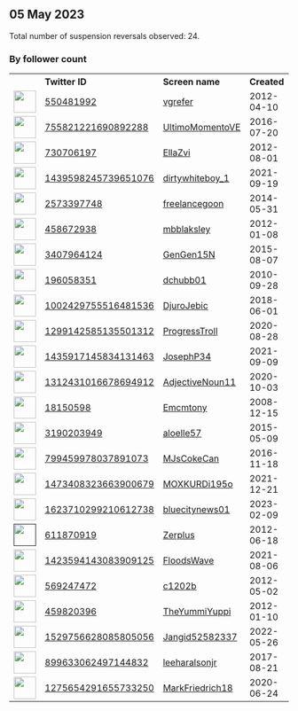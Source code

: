 
## 05 May 2023
Total number of suspension reversals observed: 24.

### By follower count
<table><tr><th></th><th align="left">Twitter ID</th><th align="left">Screen name</th>
<th align="left">Created</th><th align="left">Status</th><th align="left">Suspended</th><th align="left">Followers</th>
<tr><td><a href="https://pbs.twimg.com/profile_images/759376480342126592/ph7XhA9i_normal.jpg"><img src="https://pbs.twimg.com/profile_images/759376480342126592/ph7XhA9i_normal.jpg" width="40px" height="40px" align="center"/></a></td><td><a href="https://twitter.com/intent/user?user_id=550481992">550481992</a></td><td><a href="https://twitter.com/vgrefer">vgrefer</a></td><td>2012-04-10</td><td align="center"></td><td>2023-02-21</td><td>36421</td></tr>
<tr><td><a href="https://pbs.twimg.com/profile_images/851195141788499968/eupvu0ef_normal.jpg"><img src="https://pbs.twimg.com/profile_images/851195141788499968/eupvu0ef_normal.jpg" width="40px" height="40px" align="center"/></a></td><td><a href="https://twitter.com/intent/user?user_id=755821221690892288">755821221690892288</a></td><td><a href="https://twitter.com/UltimoMomentoVE">UltimoMomentoVE</a></td><td>2016-07-20</td><td align="center"></td><td></td><td>15692</td></tr>
<tr><td><a href="https://pbs.twimg.com/profile_images/1418498076013121536/7PAEMXvc_normal.jpg"><img src="https://pbs.twimg.com/profile_images/1418498076013121536/7PAEMXvc_normal.jpg" width="40px" height="40px" align="center"/></a></td><td><a href="https://twitter.com/intent/user?user_id=730706197">730706197</a></td><td><a href="https://twitter.com/EllaZvi">EllaZvi</a></td><td>2012-08-01</td><td align="center"></td><td>2022-09-28</td><td>9069</td></tr>
<tr><td><a href="https://pbs.twimg.com/profile_images/1653280030158475265/iH3mP4Ei_normal.jpg"><img src="https://pbs.twimg.com/profile_images/1653280030158475265/iH3mP4Ei_normal.jpg" width="40px" height="40px" align="center"/></a></td><td><a href="https://twitter.com/intent/user?user_id=1439598245739651076">1439598245739651076</a></td><td><a href="https://twitter.com/dirtywhiteboy_1">dirtywhiteboy_1</a></td><td>2021-09-19</td><td align="center"></td><td>2022-10-01</td><td>3858</td></tr>
<tr><td><a href="https://pbs.twimg.com/profile_images/1653158645528403968/jr-ZSC-t_normal.jpg"><img src="https://pbs.twimg.com/profile_images/1653158645528403968/jr-ZSC-t_normal.jpg" width="40px" height="40px" align="center"/></a></td><td><a href="https://twitter.com/intent/user?user_id=2573397748">2573397748</a></td><td><a href="https://twitter.com/freelancegoon">freelancegoon</a></td><td>2014-05-31</td><td align="center"></td><td>2022-07-03</td><td>3463</td></tr>
<tr><td><a href="https://pbs.twimg.com/profile_images/1187508783645364226/Sn5Ear1a_normal.jpg"><img src="https://pbs.twimg.com/profile_images/1187508783645364226/Sn5Ear1a_normal.jpg" width="40px" height="40px" align="center"/></a></td><td><a href="https://twitter.com/intent/user?user_id=458672938">458672938</a></td><td><a href="https://twitter.com/mbblaksley">mbblaksley</a></td><td>2012-01-08</td><td align="center"></td><td>2023-03-26</td><td>2487</td></tr>
<tr><td><a href="https://pbs.twimg.com/profile_images/1644048632365084690/N2WiZ5Ja_normal.jpg"><img src="https://pbs.twimg.com/profile_images/1644048632365084690/N2WiZ5Ja_normal.jpg" width="40px" height="40px" align="center"/></a></td><td><a href="https://twitter.com/intent/user?user_id=3407964124">3407964124</a></td><td><a href="https://twitter.com/GenGen15N">GenGen15N</a></td><td>2015-08-07</td><td align="center"></td><td>2022-07-31</td><td>1253</td></tr>
<tr><td><a href="https://pbs.twimg.com/profile_images/722410748442386441/0MXILJKi_normal.jpg"><img src="https://pbs.twimg.com/profile_images/722410748442386441/0MXILJKi_normal.jpg" width="40px" height="40px" align="center"/></a></td><td><a href="https://twitter.com/intent/user?user_id=196058351">196058351</a></td><td><a href="https://twitter.com/dchubb01">dchubb01</a></td><td>2010-09-28</td><td align="center"></td><td></td><td>823</td></tr>
<tr><td><a href="https://pbs.twimg.com/profile_images/1002442139727523840/xhkW3pxQ_normal.jpg"><img src="https://pbs.twimg.com/profile_images/1002442139727523840/xhkW3pxQ_normal.jpg" width="40px" height="40px" align="center"/></a></td><td><a href="https://twitter.com/intent/user?user_id=1002429755516481536">1002429755516481536</a></td><td><a href="https://twitter.com/DjuroJebic">DjuroJebic</a></td><td>2018-06-01</td><td align="center"></td><td></td><td>539</td></tr>
<tr><td><a href="https://pbs.twimg.com/profile_images/1480011490501398530/QGyRqBPZ_normal.jpg"><img src="https://pbs.twimg.com/profile_images/1480011490501398530/QGyRqBPZ_normal.jpg" width="40px" height="40px" align="center"/></a></td><td><a href="https://twitter.com/intent/user?user_id=1299142585135501312">1299142585135501312</a></td><td><a href="https://twitter.com/ProgressTroll">ProgressTroll</a></td><td>2020-08-28</td><td align="center"></td><td></td><td>407</td></tr>
<tr><td><a href="https://pbs.twimg.com/profile_images/1650538664550711298/MutJpT8v_normal.jpg"><img src="https://pbs.twimg.com/profile_images/1650538664550711298/MutJpT8v_normal.jpg" width="40px" height="40px" align="center"/></a></td><td><a href="https://twitter.com/intent/user?user_id=1435917145834131463">1435917145834131463</a></td><td><a href="https://twitter.com/JosephP34">JosephP34</a></td><td>2021-09-09</td><td align="center"></td><td>2022-09-23</td><td>383</td></tr>
<tr><td><a href="https://pbs.twimg.com/profile_images/1653239541908602880/mqFxiJsH_normal.jpg"><img src="https://pbs.twimg.com/profile_images/1653239541908602880/mqFxiJsH_normal.jpg" width="40px" height="40px" align="center"/></a></td><td><a href="https://twitter.com/intent/user?user_id=1312431016678694912">1312431016678694912</a></td><td><a href="https://twitter.com/AdjectiveNoun11">AdjectiveNoun11</a></td><td>2020-10-03</td><td align="center"></td><td>2022-06-13</td><td>379</td></tr>
<tr><td><a href="https://pbs.twimg.com/profile_images/1257828402280751120/INnCfhqG_normal.jpg"><img src="https://pbs.twimg.com/profile_images/1257828402280751120/INnCfhqG_normal.jpg" width="40px" height="40px" align="center"/></a></td><td><a href="https://twitter.com/intent/user?user_id=18150598">18150598</a></td><td><a href="https://twitter.com/Emcmtony">Emcmtony</a></td><td>2008-12-15</td><td align="center"></td><td></td><td>318</td></tr>
<tr><td><a href="https://pbs.twimg.com/profile_images/874847716156858369/fNpvQ0TE_normal.jpg"><img src="https://pbs.twimg.com/profile_images/874847716156858369/fNpvQ0TE_normal.jpg" width="40px" height="40px" align="center"/></a></td><td><a href="https://twitter.com/intent/user?user_id=3190203949">3190203949</a></td><td><a href="https://twitter.com/aloelle57">aloelle57</a></td><td>2015-05-09</td><td align="center"></td><td></td><td>311</td></tr>
<tr><td><a href="https://pbs.twimg.com/profile_images/837799648307785730/bVNwf4xH_normal.jpg"><img src="https://pbs.twimg.com/profile_images/837799648307785730/bVNwf4xH_normal.jpg" width="40px" height="40px" align="center"/></a></td><td><a href="https://twitter.com/intent/user?user_id=799459978037891073">799459978037891073</a></td><td><a href="https://twitter.com/MJsCokeCan">MJsCokeCan</a></td><td>2016-11-18</td><td align="center"></td><td>2022-09-16</td><td>186</td></tr>
<tr><td><a href="https://pbs.twimg.com/profile_images/1533119503860699136/WvATyULG_normal.jpg"><img src="https://pbs.twimg.com/profile_images/1533119503860699136/WvATyULG_normal.jpg" width="40px" height="40px" align="center"/></a></td><td><a href="https://twitter.com/intent/user?user_id=1473408323663900679">1473408323663900679</a></td><td><a href="https://twitter.com/MOXKURDi195o">MOXKURDi195o</a></td><td>2021-12-21</td><td align="center"></td><td>2022-06-08</td><td>119</td></tr>
<tr><td><a href="https://pbs.twimg.com/profile_images/1623710477711802368/JXzbWI0F_normal.jpg"><img src="https://pbs.twimg.com/profile_images/1623710477711802368/JXzbWI0F_normal.jpg" width="40px" height="40px" align="center"/></a></td><td><a href="https://twitter.com/intent/user?user_id=1623710299210612738">1623710299210612738</a></td><td><a href="https://twitter.com/bluecitynews01">bluecitynews01</a></td><td>2023-02-09</td><td align="center"></td><td>2023-04-22</td><td>83</td></tr>
<tr><td><a href=""><img src="" width="40px" height="40px" align="center"/></a></td><td><a href="https://twitter.com/intent/user?user_id=611870919">611870919</a></td><td><a href="https://twitter.com/Zerplus">Zerplus</a></td><td>2012-06-18</td><td align="center"></td><td>2022-08-17</td><td>52</td></tr>
<tr><td><a href="https://pbs.twimg.com/profile_images/1532818717280722945/0VZJRhN6_normal.jpg"><img src="https://pbs.twimg.com/profile_images/1532818717280722945/0VZJRhN6_normal.jpg" width="40px" height="40px" align="center"/></a></td><td><a href="https://twitter.com/intent/user?user_id=1423594143083909125">1423594143083909125</a></td><td><a href="https://twitter.com/FloodsWave">FloodsWave</a></td><td>2021-08-06</td><td align="center"></td><td>2022-06-17</td><td>36</td></tr>
<tr><td><a href="https://pbs.twimg.com/profile_images/1651693682142085125/c3Cgeare_normal.jpg"><img src="https://pbs.twimg.com/profile_images/1651693682142085125/c3Cgeare_normal.jpg" width="40px" height="40px" align="center"/></a></td><td><a href="https://twitter.com/intent/user?user_id=569247472">569247472</a></td><td><a href="https://twitter.com/c1202b">c1202b</a></td><td>2012-05-02</td><td align="center">🔒</td><td>2023-03-30</td><td>22</td></tr>
<tr><td><a href="https://pbs.twimg.com/profile_images/1633389477186895872/wEZkzoa7_normal.png"><img src="https://pbs.twimg.com/profile_images/1633389477186895872/wEZkzoa7_normal.png" width="40px" height="40px" align="center"/></a></td><td><a href="https://twitter.com/intent/user?user_id=459820396">459820396</a></td><td><a href="https://twitter.com/TheYummiYuppi">TheYummiYuppi</a></td><td>2012-01-10</td><td align="center"></td><td>2023-03-24</td><td>21</td></tr>
<tr><td><a href="https://pbs.twimg.com/profile_images/1529757506096238594/LQ-vlqQn_normal.jpg"><img src="https://pbs.twimg.com/profile_images/1529757506096238594/LQ-vlqQn_normal.jpg" width="40px" height="40px" align="center"/></a></td><td><a href="https://twitter.com/intent/user?user_id=1529756628085805056">1529756628085805056</a></td><td><a href="https://twitter.com/Jangid52582337">Jangid52582337</a></td><td>2022-05-26</td><td align="center"></td><td>2023-04-21</td><td>16</td></tr>
<tr><td><a href="https://pbs.twimg.com/profile_images/899820852958646277/ey8dZkYa_normal.jpg"><img src="https://pbs.twimg.com/profile_images/899820852958646277/ey8dZkYa_normal.jpg" width="40px" height="40px" align="center"/></a></td><td><a href="https://twitter.com/intent/user?user_id=899633062497144832">899633062497144832</a></td><td><a href="https://twitter.com/leeharalsonjr">leeharalsonjr</a></td><td>2017-08-21</td><td align="center"></td><td></td><td>7</td></tr>
<tr><td><a href="https://pbs.twimg.com/profile_images/1635336119062761472/HrtwbI5W_normal.jpg"><img src="https://pbs.twimg.com/profile_images/1635336119062761472/HrtwbI5W_normal.jpg" width="40px" height="40px" align="center"/></a></td><td><a href="https://twitter.com/intent/user?user_id=1275654291655733250">1275654291655733250</a></td><td><a href="https://twitter.com/MarkFriedrich18">MarkFriedrich18</a></td><td>2020-06-24</td><td align="center"></td><td>2023-04-11</td><td>2</td></tr>
</table>
